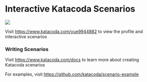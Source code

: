 # Interactive Katacoda Scenarios

[![](http://shields.katacoda.com/katacoda/yue9944882/count.svg)](https://www.katacoda.com/yue9944882 "Get your profile on Katacoda.com")

Visit https://www.katacoda.com/yue9944882 to view the profile and interactive scenarios

### Writing Scenarios
Visit https://www.katacoda.com/docs to learn more about creating Katacoda scenarios

For examples, visit https://github.com/katacoda/scenario-example
